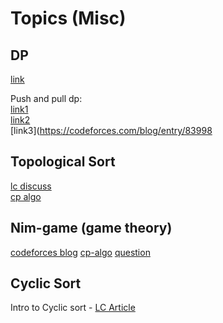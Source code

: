 # Topics (Misc)

## DP

[link](https://codeforces.com/blog/entry/43256)

Push and pull dp:  
[link1](http://matwbn.icm.edu.pl/ksiazki/cc/cc35/cc3532.pdf)  
[link2](https://patterns.eecs.berkeley.edu/?page_id=416)  
[link3](https://codeforces.com/blog/entry/83998


## Topological Sort

[lc discuss](https://leetcode.com/discuss/general-discussion/1078072/introduction-to-topological-sort#)  
[cp algo](https://cp-algorithms.com/graph/topological-sort.html)

## Nim-game (game theory)
[codeforces blog](https://codeforces.com/blog/entry/66040)
[cp-algo](https://cp-algorithms.com/game_theory/sprague-grundy-nim.html)
[question](https://atcoder.jp/contests/abc229/tasks/abc229_h)

## Cyclic Sort
Intro to Cyclic sort - [LC Article](https://leetcode.com/discuss/study-guide/2958275/cyclic-sort-important-pattern)
